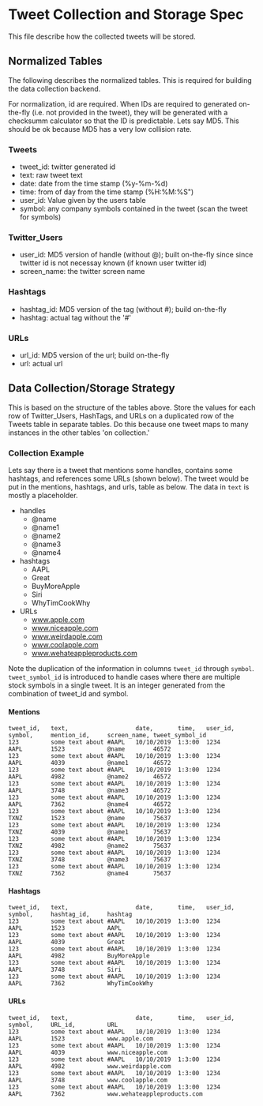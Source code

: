# Tweet Collection and Storage Spec

This file describe how the collected tweets will be stored.

## Normalized Tables

The following describes the normalized tables. 
This is required for building the data collection backend.

For normalization, id are required.
When IDs are required to generated on-the-fly (i.e. not provided in the tweet), 
they will be generated with a checksumm calculator so that the ID is predictable.
Lets say MD5. 
This should be ok because MD5 has a very low collision rate.

### Tweets

* tweet_id: twitter generated id
* text: raw tweet text
* date: date from the time stamp (%y-%m-%d)
* time: from of day from the time stamp (%H:%M:%S")
* user_id: Value given by the users table
* symbol: any company symbols contained in the tweet (scan the tweet for symbols)

### Twitter_Users

* user_id: MD5 version of handle (without @); built on-the-fly since since twitter id is not necessay known (if known user twitter id)
* screen_name: the twitter screen name


### Hashtags

* hashtag_id: MD5 version of the tag (without #); build on-the-fly
* hashtag: actual tag without the '#'

### URLs

* url_id: MD5 version of the url; build on-the-fly
* url: actual url

## Data Collection/Storage Strategy

This is based on the structure of the tables above.
Store the values for each row of Twitter_Users, HashTags, and URLs on a duplicated row of the Tweets table in separate tables.
Do this because one tweet maps to many instances in the other tables 'on collection.'

### Collection Example

Lets say there is a tweet that mentions some handles,
contains some hashtags,
and references some URLs (shown below).
The tweet would be put in the mentions, hashtags, and urls, table as below.
The data in `text` is mostly a placeholder.

* handles
  * @name
  * @name1
  * @name2
  * @name3
  * @name4
* hashtags
  * AAPL
  * Great
  * BuyMoreApple
  * Siri
  * WhyTimCookWhy
* URLs
  * www.apple.com
  * www.niceapple.com
  * www.weirdapple.com
  * www.coolapple.com
  * www.wehateappleproducts.com

Note the duplication of the information in columns `tweet_id` through `symbol`.
`tweet_symbol_id` is introduced to handle cases where there are multiple stock symbols in a single tweet.
It is an integer generated from the combination of tweet_id and symbol.

#### Mentions

```
tweet_id,   text,                   date,       time,   user_id,    symbol,     mention_id,     screen_name, tweet_symbol_id
123         some text about #AAPL   10/10/2019  1:3:00  1234        AAPL        1523            @name        46572
123         some text about #AAPL   10/10/2019  1:3:00  1234        AAPL        4039            @name1       46572
123         some text about #AAPL   10/10/2019  1:3:00  1234        AAPL        4982            @name2       46572
123         some text about #AAPL   10/10/2019  1:3:00  1234        AAPL        3748            @name3       46572
123         some text about #AAPL   10/10/2019  1:3:00  1234        AAPL        7362            @name4       46572
123         some text about #AAPL   10/10/2019  1:3:00  1234        TXNZ        1523            @name        75637
123         some text about #AAPL   10/10/2019  1:3:00  1234        TXNZ        4039            @name1       75637
123         some text about #AAPL   10/10/2019  1:3:00  1234        TXNZ        4982            @name2       75637
123         some text about #AAPL   10/10/2019  1:3:00  1234        TXNZ        3748            @name3       75637
123         some text about #AAPL   10/10/2019  1:3:00  1234        TXNZ        7362            @name4       75637
```

#### Hashtags

```
tweet_id,   text,                   date,       time,   user_id,    symbol,     hashtag_id,     hashtag
123         some text about #AAPL   10/10/2019  1:3:00  1234        AAPL        1523            AAPL    
123         some text about #AAPL   10/10/2019  1:3:00  1234        AAPL        4039            Great     
123         some text about #AAPL   10/10/2019  1:3:00  1234        AAPL        4982            BuyMoreApple    
123         some text about #AAPL   10/10/2019  1:3:00  1234        AAPL        3748            Siri 
123         some text about #AAPL   10/10/2019  1:3:00  1234        AAPL        7362            WhyTimCookWhy
```

#### URLs

```
tweet_id,   text,                   date,       time,   user_id,    symbol,     URL_id,         URL
123         some text about #AAPL   10/10/2019  1:3:00  1234        AAPL        1523            www.apple.com      
123         some text about #AAPL   10/10/2019  1:3:00  1234        AAPL        4039            www.niceapple.com
123         some text about #AAPL   10/10/2019  1:3:00  1234        AAPL        4982            www.weirdapple.com
123         some text about #AAPL   10/10/2019  1:3:00  1234        AAPL        3748            www.coolapple.com
123         some text about #AAPL   10/10/2019  1:3:00  1234        AAPL        7362            www.wehateappleproducts.com
```
